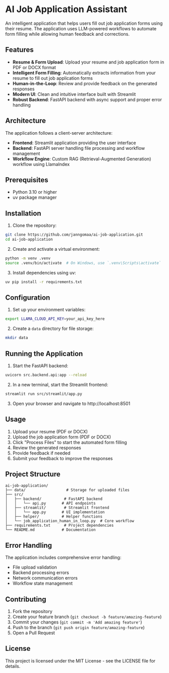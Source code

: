 # AI Job Application Assistant

An intelligent application that helps users fill out job application forms using their resume. The application uses LLM-powered workflows to automate form filling while allowing human feedback and corrections.

## Features

- **Resume & Form Upload**: Upload your resume and job application form in PDF or DOCX format
- **Intelligent Form Filling**: Automatically extracts information from your resume to fill out job application forms
- **Human-in-the-Loop**: Review and provide feedback on the generated responses
- **Modern UI**: Clean and intuitive interface built with Streamlit
- **Robust Backend**: FastAPI backend with async support and proper error handling

## Architecture

The application follows a client-server architecture:

- **Frontend**: Streamlit application providing the user interface
- **Backend**: FastAPI server handling file processing and workflow management
- **Workflow Engine**: Custom RAG (Retrieval-Augmented Generation) workflow using LlamaIndex

## Prerequisites

- Python 3.10 or higher
- uv package manager

## Installation

1. Clone the repository:
```bash
git clone https://github.com/janngomaa/ai-job-application.git
cd ai-job-application
```

2. Create and activate a virtual environment:
```bash
python -m venv .venv
source .venv/bin/activate  # On Windows, use `.venv\Scripts\activate`
```

3. Install dependencies using uv:
```bash
uv pip install -r requirements.txt
```

## Configuration

1. Set up your environment variables:
```bash
export LLAMA_CLOUD_API_KEY=your_api_key_here
```

2. Create a `data` directory for file storage:
```bash
mkdir data
```

## Running the Application

1. Start the FastAPI backend:
```bash
uvicorn src.backend.api:app --reload
```

2. In a new terminal, start the Streamlit frontend:
```bash
streamlit run src/streamlit/app.py
```

3. Open your browser and navigate to http://localhost:8501

## Usage

1. Upload your resume (PDF or DOCX)
2. Upload the job application form (PDF or DOCX)
3. Click "Process Files" to start the automated form filling
4. Review the generated responses
5. Provide feedback if needed
6. Submit your feedback to improve the responses

## Project Structure

```
ai-job-application/
├── data/                  # Storage for uploaded files
├── src/
│   ├── backend/          # FastAPI backend
│   │   └── api.py       # API endpoints
│   ├── streamlit/        # Streamlit frontend
│   │   └── app.py       # UI implementation
│   ├── helper/          # Helper functions
│   └── job_application_human_in_loop.py  # Core workflow
├── requirements.txt      # Project dependencies
└── README.md            # Documentation
```

## Error Handling

The application includes comprehensive error handling:
- File upload validation
- Backend processing errors
- Network communication errors
- Workflow state management

## Contributing

1. Fork the repository
2. Create your feature branch (`git checkout -b feature/amazing-feature`)
3. Commit your changes (`git commit -m 'Add amazing feature'`)
4. Push to the branch (`git push origin feature/amazing-feature`)
5. Open a Pull Request

## License

This project is licensed under the MIT License - see the LICENSE file for details.

